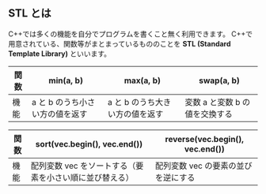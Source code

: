 ## STL とは

C++では多くの機能を自分でプログラムを書くこと無く利用できます。
C++で用意されている、関数等がまとまっているもののことを **STL (Standard Template Library)** といいます。

| 関数 | min(a, b)                       | max(a, b)                       | swap(a, b)                     |
| ---- | ------------------------------- | ------------------------------- | ------------------------------ |
| 機能 | a と b のうち小さい方の値を返す | a と b のうち大きい方の値を返す | 変数 a と変数 b の値を交換する |

| 関数 | sort(vec.begin(), vec.end())                            | reverse(vec.begin(), vec.end())     |
| ---- | ------------------------------------------------------- | ----------------------------------- |
| 機能 | 配列変数 vec をソートする（要素を小さい順に並び替える） | 配列変数 vec の要素の並びを逆にする |
